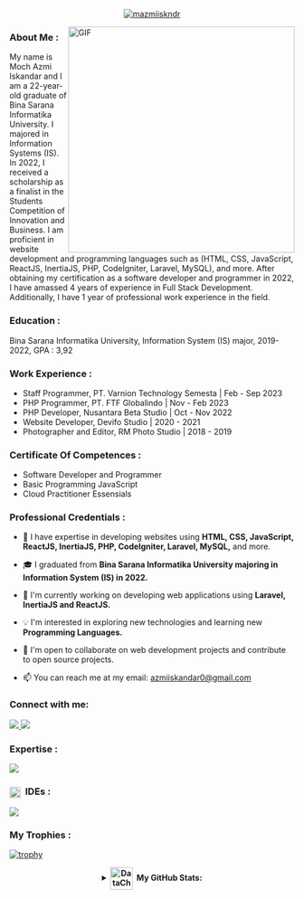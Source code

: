 <div align="center">

<a href="#">![mazmiiskndr](https://capsule-render.vercel.app/api?type=waving&height=175&color=000&text=%22Hi%F0%9F%91%8B,%20I%27m%20Moch%20Azmi%20Iskandar!%22&desc=And%20a%20Full%20Stack%20Developer!&fontColor=e4e4e4&fontSize=40&fontAlign=50&fontAlignY=25&descAlign=50&descAlignY=43)</a>
</div>
<img align="right" alt="GIF" src="https://mir-s3-cdn-cf.behance.net/project_modules/max_1200/06f21a161921919.63cd7887d0a70.gif" width="400" />
<!-- <p align="left"> <img src="https://komarev.com/ghpvc/?username=mazmiiskndr&label=Profile%20views&color=0e75b6&style=flat" alt="mazmiiskndr" /> </p> -->

<h3 align="left">About Me : </h3>
<p align="left">My name is Moch Azmi Iskandar and I am a 22-year-old graduate of Bina Sarana Informatika
University. I majored in Information Systems (IS). In 2022, I received a scholarship as a finalist in the
Students Competition of Innovation and Business. I am proficient in website development and
programming languages such as (HTML, CSS, JavaScript, ReactJS, InertiaJS, PHP, CodeIgniter, Laravel,
MySQL), and more. After obtaining my certification as a software developer and programmer in 2022,
I have amassed 4 years of experience in Full Stack Development. Additionally, I have 1 year of
professional work experience in the field.</p>

<h3 align="left">Education : </h3>
<p align="left">Bina Sarana Informatika University, Information System (IS) major, 2019-2022, GPA : 3,92 </p>


<h3 align="left">Work Experience : </h3>
<ul>
    <li>Staff Programmer, PT. Varnion Technology Semesta | Feb - Sep 2023 </li>
    <li>PHP Programmer, PT. FTF Globalindo | Nov - Feb 2023</li>
    <li>PHP Developer, Nusantara Beta Studio | Oct - Nov 2022</li>
    <li>Website Developer, Devifo Studio | 2020 - 2021</li>
    <li>Photographer and Editor, RM Photo Studio | 2018 - 2019</li>
</ul>

<h3 align="left">Certificate Of Competences : </h3>
<ul>
    <li>Software Developer and Programmer </li>
    <li>Basic Programming JavaScript </li>
    <li>Cloud Practitioner Essensials </li>
</ul>

<h3 align="left">Professional Credentials : </h3>

- 🌟 I have expertise in developing websites using **HTML, CSS, JavaScript, ReactJS, InertiaJS, PHP, CodeIgniter, Laravel, MySQL,** and more.

- 🎓 I graduated from **Bina Sarana Informatika University majoring in Information System (IS) in 2022.**

- 🔭 I'm currently working on developing web applications using **Laravel, InertiaJS and ReactJS.**

- 💡 I'm interested in exploring new technologies and learning new **Programming Languages.**

- 🤝 I'm open to collaborate on web development projects and contribute to open source projects.

- 📫 You can reach me at my email: <a href="mailto:azmiiskandar0@gmail.com">azmiiskandar0@gmail.com</a> 


<h3 align="left">Connect with me:</h3>
<p align="left">
    <a href="https://www.instagram.com/m.azmiiskndr" target="_blank">
        <img src="https://skillicons.dev/icons?i=instagram" />
    </a>
    <a href="https://www.linkedin.com/in/moch-azmi-iskandar-34703b195" target="_blank">
        <img src="https://skillicons.dev/icons?i=linkedin" />
    </a>
</p>

<h3 align="left">Expertise : </h3>
<p align="left">
  <a href="https://skillicons.dev">
    <img src="https://skillicons.dev/icons?i=html,css,bootstrap,javascript,jquery,tailwind,react,vuejs,nodejs,expressjs,php,laravel,docker,git,mysql,mongodb,figma,ps,linux&perline=8" />
  </a>
    
  <h3 align="left"><img align="center" src="https://user-images.githubusercontent.com/76459155/201819920-51947fdf-2f1f-4a77-81f4-f0684a16f8ea.gif" height="20" alt="ProgrammingLanguage-gif"></a>&#160; IDEs : </h3>
   <a href="https://skillicons.dev">
    <img src="https://skillicons.dev/icons?i=vscode,visualstudio,postman," />
  </a>
</p>
<h3 align="left">My Trophies : </h3>

[![trophy](https://github-profile-trophy.vercel.app/?username=mazmiiskndr&theme=radical&row=1&column=6)](https://github.com/mazmiiskndr)

<details align="center">
<summary><b> <a href="https://media.giphy.com/media/MF3pE1wwVczhKkaSlg/giphy.gif"><img align="center" src="https://media.giphy.com/media/MF3pE1wwVczhKkaSlg/giphy.gif" height="40" alt="DataChart-gif"></a>&#160; My GitHub Stats:</b></summary>

<br/>
<a href="https://github.com/Mazmiiskndr/"><img src="https://github-readme-streak-stats.herokuapp.com?user=mazmiiskndr&theme=radical" width="500" alt="Moch Azmi Iskandar"></a>

<img align="center" src="https://capsule-render.vercel.app/api?type=rect&color=d83a7c&height=3&section=header&%20render">

<a href="https://github.com/Mazmiiskndr/"><img src="https://github-readme-stats.vercel.app/api?username=mazmiiskndr&show_icons=true&locale=en&theme=radical" width="500" alt="Moch Azmi Iskandar"></a>

<img align="center" src="https://capsule-render.vercel.app/api?type=rect&color=d83a7c&height=3&section=header&%20render">

<a href="https://github.com/Mazmiiskndr/"><img src="https://github-readme-stats.vercel.app/api/top-langs?username=mazmiiskndr&show_icons=true&locale=en&layout=compact&theme=radical" width="500" alt="Moch Azmi Iskandar"></a>
</details>
